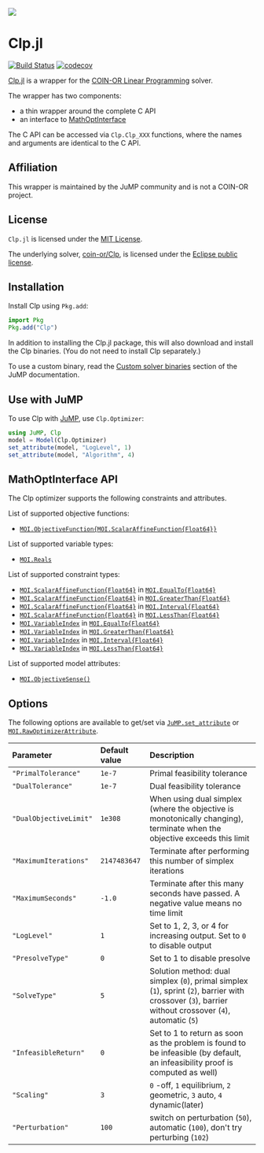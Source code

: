 ![](https://www.coin-or.org/wordpress/wp-content/uploads/2014/08/COINOR.png)

# Clp.jl

[![Build Status](https://github.com/jump-dev/Clp.jl/workflows/CI/badge.svg?branch=master)](https://github.com/jump-dev/Clp.jl/actions?query=workflow%3ACI)
[![codecov](https://codecov.io/gh/jump-dev/Clp.jl/branch/master/graph/badge.svg)](https://codecov.io/gh/jump-dev/Clp.jl)

[Clp.jl](https://github.com/jump-dev/Clp.jl) is a wrapper for the
[COIN-OR Linear Programming](https://projects.coin-or.org/Clp) solver.

The wrapper has two components:
 * a thin wrapper around the complete C API
 * an interface to [MathOptInterface](https://github.com/jump-dev/MathOptInterface.jl)

The C API can be accessed via `Clp.Clp_XXX` functions, where the names and
arguments are identical to the C API.

## Affiliation

This wrapper is maintained by the JuMP community and is not a COIN-OR project.

## License

`Clp.jl` is licensed under the [MIT License](https://github.com/jump-dev/Clp.jl/blob/master/LICENSE.md).

The underlying solver, [coin-or/Clp](https://github.com/coin-or/Clp), is
licensed under the [Eclipse public license](https://github.com/coin-or/Clp/blob/master/LICENSE).

## Installation

Install Clp using `Pkg.add`:
```julia
import Pkg
Pkg.add("Clp")
```

In addition to installing the Clp.jl package, this will also download and
install the Clp binaries. (You do not need to install Clp separately.)

To use a custom binary, read the [Custom solver binaries](https://jump.dev/JuMP.jl/stable/developers/custom_solver_binaries/)
section of the JuMP documentation.

## Use with JuMP

To use Clp with [JuMP](https://github.com/jump-dev/JuMP.jl), use `Clp.Optimizer`:
```julia
using JuMP, Clp
model = Model(Clp.Optimizer)
set_attribute(model, "LogLevel", 1)
set_attribute(model, "Algorithm", 4)
```

## MathOptInterface API

The Clp optimizer supports the following constraints and attributes.

List of supported objective functions:

 * [`MOI.ObjectiveFunction{MOI.ScalarAffineFunction{Float64}}`](@ref)

List of supported variable types:

 * [`MOI.Reals`](@ref)

List of supported constraint types:

 * [`MOI.ScalarAffineFunction{Float64}`](@ref) in [`MOI.EqualTo{Float64}`](@ref)
 * [`MOI.ScalarAffineFunction{Float64}`](@ref) in [`MOI.GreaterThan{Float64}`](@ref)
 * [`MOI.ScalarAffineFunction{Float64}`](@ref) in [`MOI.Interval{Float64}`](@ref)
 * [`MOI.ScalarAffineFunction{Float64}`](@ref) in [`MOI.LessThan{Float64}`](@ref)
 * [`MOI.VariableIndex`](@ref) in [`MOI.EqualTo{Float64}`](@ref)
 * [`MOI.VariableIndex`](@ref) in [`MOI.GreaterThan{Float64}`](@ref)
 * [`MOI.VariableIndex`](@ref) in [`MOI.Interval{Float64}`](@ref)
 * [`MOI.VariableIndex`](@ref) in [`MOI.LessThan{Float64}`](@ref)

List of supported model attributes:

 * [`MOI.ObjectiveSense()`](@ref)

## Options

The following options are available to get/set via [`JuMP.set_attribute`](@ref)
or [`MOI.RawOptimizerAttribute`](@ref).

| Parameter | Default value | Description |
|:----------|:--------------|:----------|
| `"PrimalTolerance"` | `1e-7` | Primal feasibility tolerance |
| `"DualTolerance"`   | `1e-7` | Dual feasibility tolerance |
| `"DualObjectiveLimit"` | `1e308` | When using dual simplex (where the objective is monotonically changing), terminate when the objective exceeds this limit |
| `"MaximumIterations"` | `2147483647` | Terminate after performing this number of simplex iterations |
| `"MaximumSeconds"` | `-1.0` | Terminate after this many seconds have passed. A negative value means no time limit |
| `"LogLevel"` | `1` | Set to 1, 2, 3, or 4 for increasing output. Set to `0` to disable output |
| `"PresolveType"` | `0` | Set to 1 to disable presolve |
| `"SolveType"` | `5` | Solution method: dual simplex (`0`), primal simplex (`1`), sprint (`2`), barrier with crossover (`3`), barrier without crossover (`4`), automatic (`5`) |
| `"InfeasibleReturn"` | `0` | Set to 1 to return as soon as the problem is found to be infeasible (by default, an infeasibility proof is computed as well) |
| `"Scaling"` | `3` | `0` -off, `1` equilibrium, `2` geometric, `3` auto, `4` dynamic(later) |
| `"Perturbation"` | `100` | switch on perturbation (`50`), automatic (`100`), don't try perturbing (`102`) |
